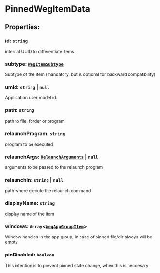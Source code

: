# **PinnedWegItemData**

## **Properties**:

### id: `string`

internal UUID to differentiate items

### subtype: [`WegItemSubtype`](./WegItemSubtype)

Subtype of the item (mandatory, but is optional for backward compatibility)

### umid: `string` | `null`

Application user model id.

### path: `string`

path to file, forder or program.

### relaunchProgram: `string`

program to be executed

### relaunchArgs: [`RelaunchArguments`](./RelaunchArguments) | `null`

arguments to be passed to the relaunch program

### relaunchIn: `string` | `null`

path where ejecute the relaunch command

### displayName: `string`

display name of the item

### windows: `Array`<[`WegAppGroupItem`](./WegAppGroupItem)>

Window handles in the app group, in case of pinned file/dir always will be empty

### pinDisabled: `boolean`

This intention is to prevent pinned state change, when this is neccesary
